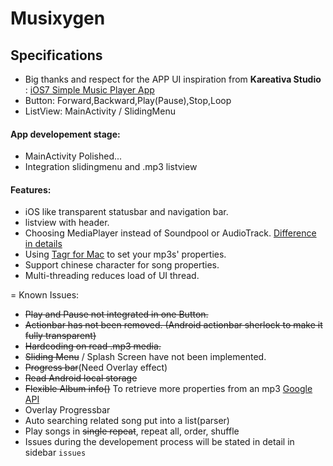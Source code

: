 Musixygen
=========

## Specifications
* Big thanks and respect for the APP UI inspiration from **Kareativa Studio** : [iOS7 Simple Music Player App](https://dribbble.com/shots/1142984-iOS7-Simple-Music-Player-App?list=users&offset=34)
* Button: Forward,Backward,Play(Pause),Stop,Loop
* ListView: MainActivity / SlidingMenu

#### App developement stage:
* MainActivity Polished...
* Integration slidingmenu and .mp3 listview

#### Features:
* iOS like transparent statusbar and navigation bar.
* listview with header.
* Choosing MediaPlayer instead of Soundpool or AudioTrack. [Difference in details](http://www.wiseandroid.com/post/2010/07/13/Intro-to-the-three-Android-Audio-APIs.aspx)
* Using [Tagr for Mac](http://www.macupdate.com/app/mac/30610/tagr) to set your mp3s' properties.
* Support chinese character for song properties.
* Multi-threading reduces load of UI thread.

=
Known Issues:
- ~~Play and Pause not integrated in one Button.~~
- ~~Actionbar has not been removed. (Android actionbar sherlock to make it fully transparent)~~
- ~~Hardcoding on read .mp3 media.~~
- ~~Sliding Menu~~ / Splash Screen have not been implemented.
- ~~Progress bar~~(Need Overlay effect)
- ~~Read Android local storage~~
- ~~Flexible Album info()~~ To retrieve more properties from an mp3 [Google API](http://developer.android.com/reference/android/media/MediaMetadataRetriever.html)
- Overlay Progressbar
- Auto searching related song put into a list(parser)
- Play songs in ~~single repeat~~, repeat all, order, shuffle
- Issues during the developement process will be stated in detail in sidebar `issues`
